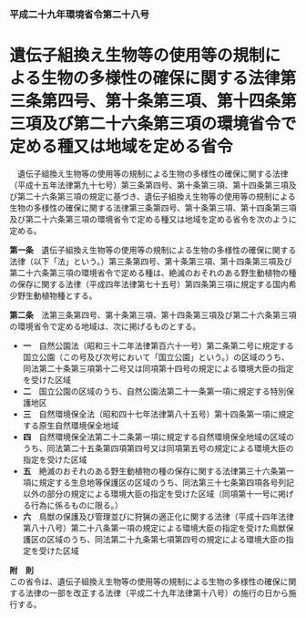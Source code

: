 ### 平成二十九年環境省令第二十八号  
# 遺伝子組換え生物等の使用等の規制による生物の多様性の確保に関する法律第三条第四号、第十条第三項、第十四条第三項及び第二十六条第三項の環境省令で定める種又は地域を定める省令  
　遺伝子組換え生物等の使用等の規制による生物の多様性の確保に関する法律（平成十五年法律第九十七号）第三条第四号、第十条第三項、第十四条第三項及び第二十六条第三項の規定に基づき、遺伝子組換え生物等の使用等の規制による生物の多様性の確保に関する法律第三条第四号、第十条第三項、第十四条第三項及び第二十六条第三項の環境省令で定める種又は地域を定める省令を次のように定める。  
  
**第一条**　遺伝子組換え生物等の使用等の規制による生物の多様性の確保に関する法律（以下「法」という。）第三条第四号、第十条第三項、第十四条第三項及び第二十六条第三項の環境省令で定める種は、絶滅のおそれのある野生動植物の種の保存に関する法律（平成四年法律第七十五号）第四条第三項に規定する国内希少野生動植物種とする。  
  
**第二条**　法第三条第四号、第十条第三項、第十四条第三項及び第二十六条第三項の環境省令で定める地域は、次に掲げるものとする。  
* **一**　自然公園法（昭和三十二年法律第百六十一号）第二条第二号に規定する国立公園（この号及び次号において「国立公園」という。）の区域のうち、同法第二十条第三項第十二号又は同項第十四号の規定による環境大臣の指定を受けた区域  
* **二**　国立公園の区域のうち、自然公園法第二十一条第一項に規定する特別保護地区  
* **三**　自然環境保全法（昭和四十七年法律第八十五号）第十四条第一項に規定する原生自然環境保全地域  
* **四**　自然環境保全法第二十二条第一項に規定する自然環境保全地域の区域のうち、同法第二十五条第四項第四号又は同項第五号の規定による環境大臣の指定を受けた区域  
* **五**　絶滅のおそれのある野生動植物の種の保存に関する法律第三十六条第一項に規定する生息地等保護区の区域のうち、同法第三十七条第四項各号列記以外の部分の規定による環境大臣の指定を受けた区域（同項第十一号に掲げる行為に係るものに限る。）  
* **六**　鳥獣の保護及び管理並びに狩猟の適正化に関する法律（平成十四年法律第八十八号）第二十八条第一項の規定による環境大臣の指定を受けた鳥獣保護区の区域のうち、同法第二十九条第七項第四号の規定による環境大臣の指定を受けた区域  
  
**附　則**  
この省令は、遺伝子組換え生物等の使用等の規制による生物の多様性の確保に関する法律の一部を改正する法律（平成二十九年法律第十八号）の施行の日から施行する。  
  
